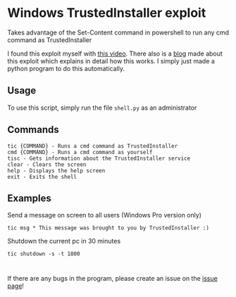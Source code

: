 # Windows TrustedInstaller exploit

Takes advantage of the Set-Content command in powershell to run any cmd command as TrustedInstaller

I found this exploit myself with [this video](https://youtu.be/Vj1uh89v-Sc). There also is a [blog](https://www.tiraniddo.dev/2017/08/the-art-of-becoming-trustedinstaller.html) made about this exploit which explains in detail how this works. I simply just made a python program to do this automatically.
## Usage

To use this script, simply run the file ```shell.py``` as an administrator

## Commands

```
tic {COMMAND} - Runs a cmd command as TrustedInstaller
cmd {COMMAND} - Runs a cmd command as yourself
tisc - Gets information about the TrustedInstaller service
clear - Clears the screen
help - Displays the help screen
exit - Exits the shell
```
## Examples

Send a message on screen to all users (Windows Pro version only)
```
tic msg * This message was brought to you by TrustedInstaller :)
```

Shutdown the current pc in 30 minutes
```
tic shutdown -s -t 1800
```
# 
If there are any bugs in the program, please create an issue on the [issue page](https://github.com/jul15xn/wintrustedex/issues)!
